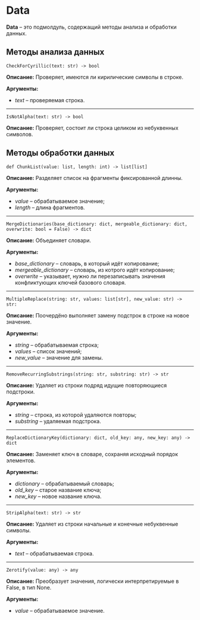 # Data
**Data** – это подмолдуль, содержащий методы анализа и обработки данных.

## Методы анализа данных
`CheckForCyrillic(text: str) -> bool`

**Описание:** Проверяет, имеются ли кирилические символы в строке.

**Аргументы:**
* _text_ – проверяемая строка.
___

`IsNotAlpha(text: str) -> bool`

**Описание:** Проверяет, состоит ли строка целиком из небуквенных символов.

## Методы обработки данных
`def ChunkList(value: list, length: int) -> list[list]`

**Описание:** Разделяет список на фрагменты фиксированной длинны.

**Аргументы:**
* _value_ – обрабатываемое значение;
* _length_ – длина фрагментов.
___
`MergeDictionaries(base_dictionary: dict, mergeable_dictionary: dict, overwrite: bool = False) -> dict`

**Описание:** Объединяет словари.

**Аргументы:**
* _base_dictionary_ – словарь, в который идёт копирование;
* _mergeable_dictionary_ – словарь, из котрого идёт копирование;
* _overwrite_ – указывает, нужно ли перезаписывать значения конфликтующих ключей базового словаря.
___
`MultipleReplace(string: str, values: list[str], new_value: str) -> str:`

**Описание:** Поочердёно выполняет замену подстрок в строке на новое значение.

**Аргументы:**
* _string_ – обрабатываемая строка;
* _values_ – список значений;
* _new_value_ – значение для замены.
___
`RemoveRecurringSubstrings(string: str, substring: str) -> str`

**Описание:** Удаляет из строки подряд идущие повторяющиеся подстроки.

**Аргументы:**
* _string_ – строка, из которой удаляются повторы;
* _substring_ – удаляемая подстрока.
___
`ReplaceDictionaryKey(dictionary: dict, old_key: any, new_key: any) -> dict`

**Описание:** Заменяет ключ в словаре, сохраняя исходный порядок элементов.

**Аргументы:**
* _dictionary_ – обрабатываемый словарь;
* _old_key_ – старое название ключа;
* _new_key_ – новое название ключа.
___
`StripAlpha(text: str) -> str`

**Описание:** Удаляет из строки начальные и конечные небуквенные символы.

**Аргументы:**
* _text_ – обрабатываемая строка.
___
`Zerotify(value: any) -> any`

**Описание:** Преобразует значения, логически интерпретируемые в False, в тип None.

**Аргументы:**
* _value_ – обрабатываемое значение.